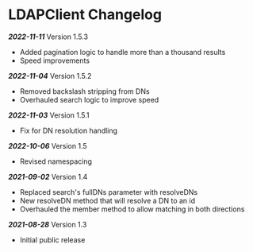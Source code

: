 # LDAPClient Changelog

***2022-11-11*** Version 1.5.3
   - Added pagination logic to handle more than a thousand results
   - Speed improvements

***2022-11-04*** Version 1.5.2
   - Removed backslash stripping from DNs
   - Overhauled search logic to improve speed

***2022-11-03*** Version 1.5.1
   - Fix for DN resolution handling

***2022-10-06*** Version 1.5
   - Revised namespacing

***2021-09-02*** Version 1.4
   - Replaced search's fullDNs parameter with resolveDNs
   - New resolveDN method that will resolve a DN to an id
   - Overhauled the member method to allow matching in both directions

***2021-08-28*** Version 1.3
   - Initial public release
